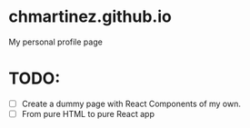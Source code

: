 # chmartinez.github.io
My personal profile page

# TODO:
- [ ] Create a dummy page with React Components of my own.
- [ ] From pure HTML to pure React app